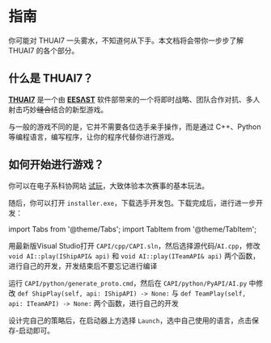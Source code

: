 # 指南

你可能对 THUAI7 一头雾水，不知道何从下手。本文档将会带你一步步了解 THUAI7 的各个部分。

## 什么是 THUAI7？

[**THUAI7**](https://github.com/eesast/THUAI7) 是一个由 [**EESΛST**](https://eesast.com/) 软件部带来的一个将即时战略、团队合作对抗、多人射击巧妙~~缝合~~结合的新型游戏。

与一般的游戏不同的是，它并不需要各位选手亲手操作，而是通过 C++、Python 等编程语言，编写程序，让你的程序代替你进行游戏。

## 如何开始进行游戏？

你可以在电子系科协网站 [试玩](https://eesast.com/login#/contest/playground?contest=b4e3f620-49f7-4883-ba0f-81cbfdcf6196)，大致体验本次赛事的基本玩法。

随后，你可以打开 `installer.exe`，下载选手开发包。下载完成后，进行进一步开发：

import Tabs from '@theme/Tabs';
import TabItem from '@theme/TabItem';

<Tabs>
<TabItem value="cpp" label="C++" default>

用最新版Visual Studio打开 `CAPI/cpp/CAPI.sln`，然后选择源代码/`AI.cpp`，修改 `void AI::play(IShipAPI& api)` 和 `void AI::play(ITeamAPI& api)` 两个函数，进行自己的开发，开发结束后不要忘记进行编译

</TabItem>
<TabItem value="python" label="Python">

运行 `CAPI/python/generate_proto.cmd`，然后在 `CAPI/python/PyAPI/AI.py` 中修改 `def ShipPlay(self, api: IShipAPI) -> None:` 与 `def TeamPlay(self, api: ITeamAPI) -> None:` 两个函数，进行自己的开发

</TabItem>
</Tabs>

设计完自己的策略后，在启动器上方选择 `Launch`，选中自己使用的语言，点击保存-启动即可。
